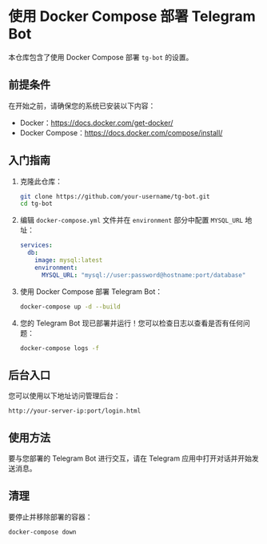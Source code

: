 # 使用 Docker Compose 部署 Telegram Bot

本仓库包含了使用 Docker Compose 部署 `tg-bot` 的设置。

## 前提条件

在开始之前，请确保您的系统已安装以下内容：

- Docker：https://docs.docker.com/get-docker/
- Docker Compose：https://docs.docker.com/compose/install/

## 入门指南

1. 克隆此仓库：

    ```bash
    git clone https://github.com/your-username/tg-bot.git
    cd tg-bot
    ```

2. 编辑 `docker-compose.yml` 文件并在 `environment` 部分中配置 `MYSQL_URL` 地址：
    ```yaml
    services:
      db:
        image: mysql:latest
        environment:
          MYSQL_URL: "mysql://user:password@hostname:port/database"
    ```
   
3. 使用 Docker Compose 部署 Telegram Bot：

    ```bash
    docker-compose up -d --build
    ```

4. 您的 Telegram Bot 现已部署并运行！您可以检查日志以查看是否有任何问题：

    ```bash
    docker-compose logs -f
    ```
## 后台入口

您可以使用以下地址访问管理后台：
```url
http://your-server-ip:port/login.html
```

## 使用方法

要与您部署的 Telegram Bot 进行交互，请在 Telegram 应用中打开对话并开始发送消息。

## 清理

要停止并移除部署的容器：

```bash
docker-compose down
```

